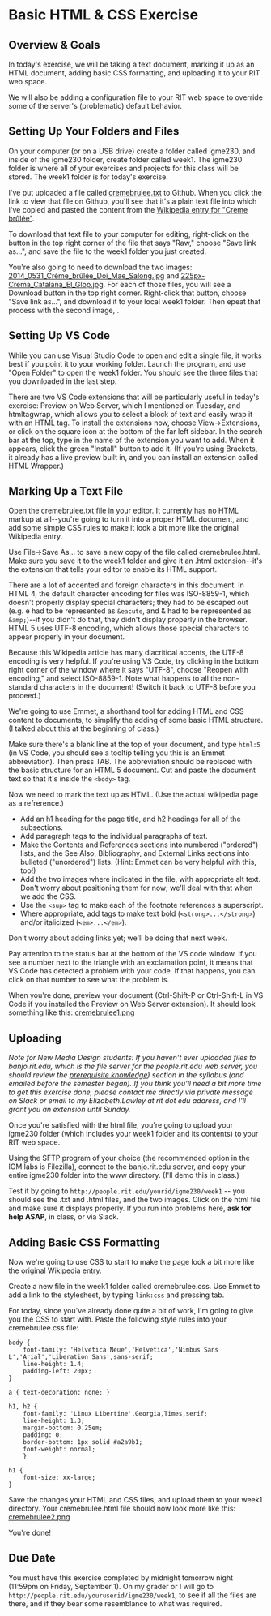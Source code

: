 # Basic HTML & CSS Exercise 

## Overview & Goals

In today's exercise, we will be taking a text document, marking it up as an HTML document, adding basic CSS formatting, and uploading it to your RIT web space. 

We will also be adding a configuration file to your RIT web space to override some of the server's (problematic) default behavior.

## Setting Up Your Folders and Files

On your computer (or on a USB drive) create a folder called igme230, and inside of the igme230 folder, create folder called week1. The igme230 folder is where all of your exercises and projects for this class will be stored. The week1 folder is for today's exercise. 

I've put uploaded a file called [cremebrulee.txt](cremebrulee.txt) to Github. When you click the link to view that file on Github, you'll see that it's a plain text file into which I've copied and pasted the content from the [Wikipedia entry for "Crème brûlée"](https://en.wikipedia.org/wiki/Cr%C3%A8me_br%C3%BBl%C3%A9e). 

To download that text file to your computer for editing, right-click on the button in the top right corner of the file that says "Raw," choose "Save link as...", and save the file to the week1 folder you just created.

You're also going to need to download the two images: [2014_0531_Crème_brûlée_Doi_Mae_Salong.jpg](2014_0531_Crème_brûlée_Doi_Mae_Salong.jpg) and [225px-Crema_Catalana_El_Glop.jpg](225px-Crema_Catalana_El_Glop.jpg). For each of those files, you will see a Download button in the top right corner. Right-click that button, choose "Save link as...", and download it to your local week1 folder. Then epeat that process with the second image, . 

## Setting Up VS Code

While you can use Visual Studio Code to open and edit a single file, it works best if you point it to your working folder. Launch the program, and use "Open Folder" to open the week1 folder. You should see the three files that you downloaded in the last step. 

There are two VS Code extensions that will be particularly useful in today's exercise:  Preview on Web Server, which I mentioned on Tuesday, and htmltagwrap, which allows you to select a block of text and easily wrap it with an HTML tag. To install the extensions now, choose View->Extensions, or click on the square icon at the bottom of the far left sidebar. In the search bar at the top, type in the name of the extension you want to add. When it appears, click the green "Install" button to add it. (If you're using Brackets, it already has a live preview built in, and you can install an extension called HTML Wrapper.) 

## Marking Up a Text File

Open the cremebrulee.txt file in your editor. It currently has no HTML markup at all--you're going to turn it into a proper HTML document, and add some simple CSS rules to make it look a bit more like the original Wikipedia entry. 

Use File->Save As... to save a new copy of the file called cremebrulee.html. Make sure you save it to the week1 folder and give it an .html extension--it's the extension that tells your editor to enable its HTML support. 

There are a lot of accented and foreign characters in this document. In HTML 4, the default character encoding for files was ISO-8859-1, which doesn't properly display special characters; they had to be escaped out (e.g. &eacute; had to be represented as `&eacute`, and & had to be represented as `&amp;`)--if you didn't do that, they didn't display properly in the browser. HTML 5 uses UTF-8 encoding, which allows those special characters to appear properly in your document.

Because this Wikipedia article has many diacritical accents, the UTF-8 encoding is very helpful. If you're using VS Code, try clicking in the bottom right corner of the window where it says "UTF-8", choose "Reopen with encoding," and select ISO-8859-1. Note what happens to all the non-standard characters in the document! (Switch it back to UTF-8 before you proceed.) 

We're going to use Emmet, a shorthand tool for adding HTML and CSS content to documents, to simplify the adding of some basic HTML structure. (I talked about this at the beginning of class.)

Make sure there's a blank line at the top of your document, and type `html:5` (in VS Code, you should see a tooltip telling you this is an Emmet abbreviation). Then press TAB. The abbreviation should be replaced with the basic structure for an HTML 5 document. Cut and paste the document text so that it's inside the `<body>` tag. 

Now we need to mark the text up as HTML. (Use the actual wikipedia page as a refrerence.)

- Add an h1 heading for the page title, and h2 headings for all of the subsections.
- Add paragraph tags to the individual paragraphs of text. 
- Make the Contents and References sections into numbered ("ordered") lists, and the See Also, Bibliography, and External Links sections into bulleted ("unordered") lists. (Hint: Emmet can be very helpful with this, too!)
- Add the two images where indicated in the file, with appropriate alt text. Don't worry about positioning them for now; we'll deal with that when we add the CSS. 
- Use the `<sup>` tag to make each of the footnote references a superscript.
- Where appropriate, add tags to make text bold (`<strong>...</strong>`) and/or italicized (`<em>...</em>`).

Don't worry about adding links yet; we'll be doing that next week. 

Pay attention to the status bar at the bottom of the VS code window. If you see a number next to the triangle with an exclamation point, it means that VS Code has detected a problem with your code. If that happens, you can click on that number to see what the problem is. 

When you're done, preview your document (Ctrl-Shift-P or Ctrl-Shift-L in VS Code if you installed the Preview on Web Server extension). It should look something like this: [cremebrulee1.png](cremebrulee1.png)

## Uploading

*Note for New Media Design students: If you haven't ever uploaded files to banjo.rit.edu, which is the file server for the people.rit.edu web server, you should review the [prerequisite knowledge](../../README.md#prereq)) section in the syllabus (and emailed before the semester began). If you think you'll need a bit more time to get this exercise done, please contact me directly via private message on Slack or email to my Elizabeth.Lawley at rit dot edu address, and I'll grant you an extension until Sunday.*
 
Once you're satisfied with the html file, you're going to upload your igme230 folder (which includes your week1 folder and its contents) to your RIT web space. 

Using the SFTP program of your choice (the recommended option in the IGM labs is Filezilla), connect to the banjo.rit.edu server, and copy your entire igme230 folder into the www directory. (I'll demo this in class.)

Test it by going to `http://people.rit.edu/yourid/igme230/week1` -- you should see the .txt and .html files, and the two images. Click on the html file and make sure it displays properly. If you run into problems here, **ask for help ASAP**, in class, or via Slack. 

## Adding Basic CSS Formatting
Now we're going to use CSS to start to make the page look a bit more like the original Wikipedia entry.

Create a new file in the week1 folder called cremebrulee.css. Use Emmet to add a link to the stylesheet, by typing `link:css` and pressing tab. 

For today, since you've already done quite a bit of work, I'm going to give you the CSS to start with. Paste the following style rules into your cremebrulee.css file:

```
body {
    font-family: 'Helvetica Neue','Helvetica','Nimbus Sans L','Arial','Liberation Sans',sans-serif;
    line-height: 1.4;
    padding-left: 20px;
}

a { text-decoration: none; }

h1, h2 {
    font-family: 'Linux Libertine',Georgia,Times,serif;
    line-height: 1.3;
    margin-bottom: 0.25em;
    padding: 0;
    border-bottom: 1px solid #a2a9b1;
    font-weight: normal;
    }

h1 {
    font-size: xx-large;
}
```
Save the changes your HTML and CSS files, and upload them to your week1 directory. Your cremebrulee.html file should now look more like this: [cremebrulee2.png](cremebrulee2.png)

You're done!

## Due Date
You must have this exercise completed by midnight tomorrow night (11:59pm on Friday, September 1). On my grader or I will go to `http://people.rit.edu/youruserid/igme230/week1`, to see if all the files are there, and if they bear some resemblance to what was required. 
